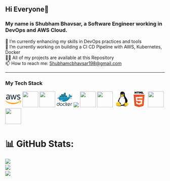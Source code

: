 ## Hi Everyone👋

### My name is Shubham Bhavsar, a Software Engineer working in DevOps and AWS Cloud.
🌱 I’m currently enhancing my skills in DevOps practices and tools  
🔭 I’m currently working on building a CI CD Pipeline with AWS, Kubernetes, Docker  
👨‍💻 All of my projects are available at this Repository  
📫 How to reach me: Shubhamcbhavsar198@gmail.com  

---
### My Tech Stack
<p align=left>
<img src=https://raw.githubusercontent.com/devicons/devicon/master/icons/amazonwebservices/amazonwebservices-original-wordmark.svg width=50 height=50 />
<img src=https://www.vectorlogo.zone/logos/jenkins/jenkins-icon.svg width=50 height=50 />
<img src=https://www.vectorlogo.zone/logos/python/python-icon.svg width=50 height=50 />
<img src="https://raw.githubusercontent.com/devicons/devicon/master/icons/docker/docker-original-wordmark.svg" width="50" height="50"/>
<img src=https://www.vectorlogo.zone/logos/gnu_bash/gnu_bash-icon.svg height=50>
<img src="https://www.vectorlogo.zone/logos/kubernetes/kubernetes-icon.svg" width="50" height="50"/>
<img src="https://www.vectorlogo.zone/logos/git-scm/git-scm-icon.svg" width="50" height="50"/>
<img src="https://raw.githubusercontent.com/devicons/devicon/master/icons/linux/linux-original.svg" width="50" height="50"/>
<img src="https://raw.githubusercontent.com/devicons/devicon/master/icons/html5/html5-original-wordmark.svg" width="50" height="50"/>
<img src="https://www.vectorlogo.zone/logos/getpostman/getpostman-icon.svg" width="50" height="50"/>
<img src=https://www.vectorlogo.zone/logos/informatica/informatica-icon.svg width=50 height=50 />
</p>

<!--
![Shell Script](https://img.shields.io/badge/shell_script-%23121011.svg?style=for-the-badge&logo=gnu-bash&logoColor=white) 
![AWS](https://img.shields.io/badge/AWS-%23FF9900.svg?style=for-the-badge&logo=amazonwebservices&logoColor=white)
![Jenkins](https://img.shields.io/badge/jenkins-%232C5263.svg?style=for-the-badge&logo=jenkins&logoColor=white) 
![Python](https://img.shields.io/badge/python-3670A0?style=for-the-badge&logo=python&logoColor=ffdd54) 
![HTML5](https://img.shields.io/badge/html5-%23E34F26.svg?style=for-the-badge&logo=html5&logoColor=white) 
![CSS3](https://img.shields.io/badge/css3-%231572B6.svg?style=for-the-badge&logo=css3&logoColor=white) 
![Terraform](https://img.shields.io/badge/terraform-%235835CC.svg?style=for-the-badge&logo=terraform&logoColor=white) 
![Postman](https://img.shields.io/badge/Postman-FF6C37?style=for-the-badge&logo=postman&logoColor=white) 
![Git](https://img.shields.io/badge/git-%23F05033.svg?style=for-the-badge&logo=git&logoColor=white)
-->

# 📊 GitHub Stats:
![](https://github-readme-stats.vercel.app/api?username=ShubhamBhavsar101&theme=dark&hide_border=false&include_all_commits=true&count_private=true)<br/>
![](https://github-readme-streak-stats.herokuapp.com/?user=ShubhamBhavsar101&theme=dark&hide_border=false)<br/>
![](https://github-readme-stats.vercel.app/api/top-langs/?username=ShubhamBhavsar101&theme=dark&hide_border=false&include_all_commits=true&count_private=true&layout=compact)

<!--
- 🌱 I’m currently learning ...
- 👯 I’m looking to collaborate on ...
- 🤔 I’m looking for help with ...
- 💬 Ask me about ...
- 📫 How to reach me: ...
- 😄 Pronouns: ...
- ⚡ Fun fact: ...
-->
